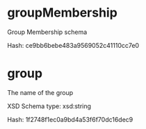 # groupMembership

 Group Membership schema

 Hash: ce9bb6bebe483a9569052c41110cc7e0

# group

 The name of the group

 XSD Schema type: xsd:string

 Hash: 1f2748f1ec0a9bd4a53f6f70dc16dec9